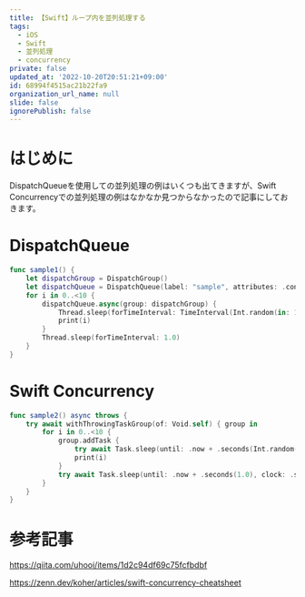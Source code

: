 ```yaml
---
title: 【Swift】ループ内を並列処理する
tags:
  - iOS
  - Swift
  - 並列処理
  - concurrency
private: false
updated_at: '2022-10-20T20:51:21+09:00'
id: 68994f4515ac21b22fa9
organization_url_name: null
slide: false
ignorePublish: false
---
```

# はじめに
DispatchQueueを使用しての並列処理の例はいくつも出てきますが、Swift Concurrencyでの並列処理の例はなかなか見つからなかったので記事にしておきます。

# DispatchQueue
```swift
func sample1() {
    let dispatchGroup = DispatchGroup()
    let dispatchQueue = DispatchQueue(label: "sample", attributes: .concurrent)
    for i in 0..<10 {
        dispatchQueue.async(group: dispatchGroup) {
            Thread.sleep(forTimeInterval: TimeInterval(Int.random(in: 1...10)))
            print(i)
        }
        Thread.sleep(forTimeInterval: 1.0)
    }
}
```

# Swift Concurrency
```swift
func sample2() async throws {
    try await withThrowingTaskGroup(of: Void.self) { group in
        for i in 0..<10 {
            group.addTask {
                try await Task.sleep(until: .now + .seconds(Int.random(in: 1...10)), clock: .suspending)
                print(i)
            }
            try await Task.sleep(until: .now + .seconds(1.0), clock: .suspending)
        }
    }
}
```

# 参考記事
https://qiita.com/uhooi/items/1d2c94df69c75fcfbdbf

https://zenn.dev/koher/articles/swift-concurrency-cheatsheet

